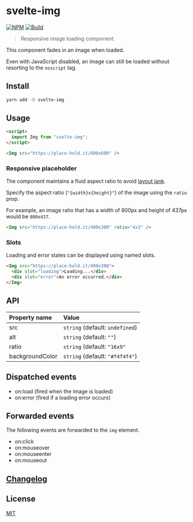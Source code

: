 # svelte-img

[![NPM][npm]][npm-url]
[![Build][build]][build-badge]

> Responsive image loading component.

This component fades in an image when loaded.

Even with JavaScript disabled, an image can still be loaded without resorting to the `noscript` tag.

## Install

```bash
yarn add -D svelte-img
```

## Usage

```html
<script>
  import Img from "svelte-img";
</script>

<Img src="https://place-hold.it/800x600" />
```

### Responsive placeholder

The component maintains a fluid aspect ratio to avoid [layout jank](https://css-tricks.com/the-fight-against-layout-jank/).

Specify the aspect ratio (`"{width}x{height}"`) of the image using the `ratio` prop.

For example, an image ratio that has a width of 800px and height of 437px would be `800x437`.

```html
<Img src="https://place-hold.it/400x300" ratio="4x3" />
```

### Slots

Loading and error states can be displayed using named slots.

```html
<Img src="https://place-hold.it/400x300">
  <div slot="loading">Loading...</div>
  <div slot="error">An error occurred.</div>
</Img>
```

## API

| Property name   | Value                           |
| :-------------- | :------------------------------ |
| src             | `string` (default: `undefined`) |
| alt             | `string` (default: `""`)        |
| ratio           | `string` (default: `"16x9"`     |
| backgroundColor | `string` (default: `"#f4f4f4"`) |

## Dispatched events

- on:load (fired when the image is loaded)
- on:error (fired if a loading error occurs)

## Forwarded events

The following events are forwarded to the `img` element.

- on:click
- on:mouseover
- on:mouseenter
- on:mouseout

## [Changelog](CHANGELOG.md)

## License

[MIT](LICENSE)

[npm]: https://img.shields.io/npm/v/svelte-img.svg?color=blue
[npm-url]: https://npmjs.com/package/svelte-img
[build]: https://travis-ci.com/metonym/svelte-img.svg?branch=master
[build-badge]: https://travis-ci.com/metonym/svelte-img
